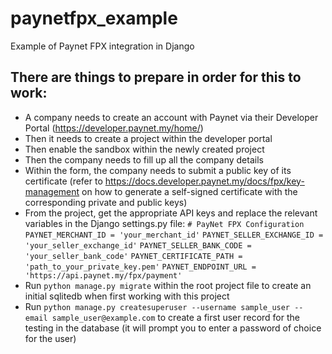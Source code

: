 # paynetfpx_example
Example of Paynet FPX integration in Django

## There are things to prepare in order for this to work:
- A company needs to create an account with Paynet via their Developer Portal (https://developer.paynet.my/home/)
- Then it needs to create a project within the developer portal
- Then enable the sandbox within the newly created project
- Then the company needs to fill up all the company details
- Within the form, the company needs to submit a public key of its certificate (refer to https://docs.developer.paynet.my/docs/fpx/key-management on how to generate a self-signed certificate with the corresponding private and public keys)
- From the project, get the appropriate API keys and replace the relevant variables in the Django settings.py file:
  `# PayNet FPX Configuration`
  `PAYNET_MERCHANT_ID = 'your_merchant_id'`
  `PAYNET_SELLER_EXCHANGE_ID = 'your_seller_exchange_id'`
  `PAYNET_SELLER_BANK_CODE = 'your_seller_bank_code'`
  `PAYNET_CERTIFICATE_PATH = 'path_to_your_private_key.pem'`
  `PAYNET_ENDPOINT_URL = 'https://api.paynet.my/fpx/payment'`
- Run `python manage.py migrate` within the root project file to create an initial sqlitedb when first working with this project
- Run `python manage.py createsuperuser --username sample_user --email sample_user@example.com` to create a first user record for the testing in the database (it will prompt you to enter a password of choice for the user)

